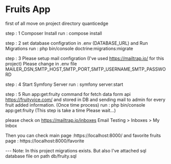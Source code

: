 # Fruits App

first of all move on project directory quanticedge

step : 1 Composer Install
run : compose install

step : 2 set database configration in .env (DATABASE_URL) and Run Migrations
run : php bin/console doctrine:migrations:migrate

step : 3 Please setup mail configration (I've used https://mailtrap.io/ for this project) 
Please change in .env file
MAILER_DSN,SMTP_HOST,SMTP_PORT,SMTP_USERNAME,SMTP_PASSWORD  

step : 4 Start Symfony Server
run : symfony server:start

step : 5 Run app:get:fruity command for fetch data form api https://fruityvice.com/ and stored in DB and sending mail to admin for every fruit added information. (Once time process)
run : php bin/console app:get:fruity (This step is take a time Please wait...)

please check on https://mailtrap.io/inboxes 
Email Testing > Inboxes > My Inbox

Then you can check main page :https://localhost:8000/
and favorite fruits page : https://localhost:8000/favorite

--- Note:
In this project migrations exists.
But also I've attached sql database file on path db/fruity.sql 

